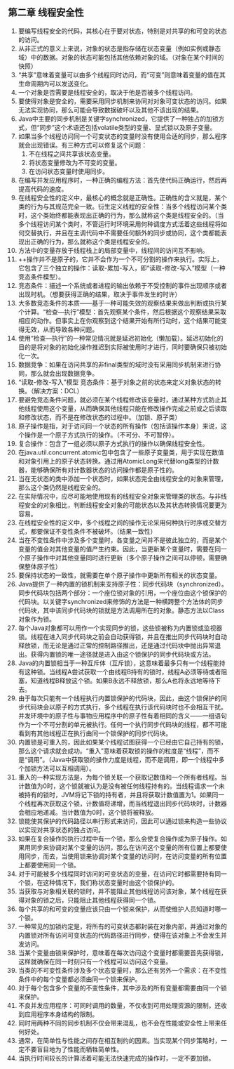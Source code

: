 ## 第二章 线程安全性

1. 要编写线程安全的代码，其核心在于要对状态，特别是对共享的和可变的状态的访问。
2. 从非正式的意义上来说，对象的状态是指存储在状态变量（例如实例或静态域）中的数据。对象的状态可能包括其他依赖对象的域。（对象在某个时间的快照）
3. “共享”意味着变量可以由多个线程同时访问，而“可变”则意味着变量的值在其生命周期内可以发送变化。
4. 一个对象是否需要是线程安全的，取决于他是否被多个线程访问。
5. 要使得对象是安全的，需要采用同步机制来协同对对象可变状态的访问。如果无法实现协同，那么可能会导致数据破坏以及其他不该出现的结果。
6. Java中主要的同步机制是关键字synchronized，它提供了一种独占的加锁方式，但“同步”这个术语还包括volatile类型的变量、显式锁以及原子变量。
7. 如果当多个线程访问同一个可变状态的变量时没有使用合适的同步，那么程序就会出现错误。有三种方式可以修复这个问题：
   1. 不在线程之间共享该状态变量。
   2. 将状态变量修改为不可变的变量。
   3. 在访问状态变量时使用同步。
8. 在编写并发应用程序时，一种正确的编程方法：首先使代码正确运行，然后再提高代码的速度。
9. 在线程安全性的定义中，最核心的概念就是正确性。正确性的含义就是，某个类的行为与其规范完全一致。衍生定义线程的安全性：当多个线程访问某个类时，这个类始终都能表现出正确的行为，那么就称这个类是线程安全的。（当多个线程访问某个类时，不管运行时环境采用何种调度方式活着这些线程将如何交替执行，并且在主调代码中不需要任何额外的同步或协同，这个类都能表现出正确的行为，那么就称这个类是线程安全的。
10. 方法中的变量存放于线程栈上的局部变量中，线程间的访问互不影响。
11. ++操作并不是原子的，它并不会作为一个不可分割的操作来执行。实际上，它包含了三个独立的操作：读取-累加-写入，即“读取-修改-写入”模型（一种竞态条件模型）。
12. 竞态条件：描述一个系统或者进程的输出依赖于不受控制的事件出现顺序或者出现时机。（想要获得正确的结果，取决于事件发生的时许）
13. 大多数竞态条件的本质——基于一种可能失效的观察结果来做出判断或执行某个计算。“检查—执行”模型：首先观察某个条件，然后根据这个观察结果采取相应的动作。但事实上在你观察到这个结果开始有所行动时，这个结果可能变得无效，从而导致各种问题。
14. 使用“检查—执行”的一种常见情况就是延迟初始化（懒加载）。延迟初始化的目的是将对象的初始化操作推迟到实际被使用时才进行，同时要确保只被初始化一次。
15. 数据竞争：如果在访问共享的非final类型的域时没有采用同步机制来进行协同，那么就会出现数据竞争。
16. “读取-修改-写入”模型 竞态条件：基于对象之前的状态来定义对象状态的转换。（解决方案：DCL）
17. 要避免竞态条件问题，就必须在某个线程修改该变量时，通过某种方式防止其他线程使用这个变量，从而确保其他线程只能在修改操作完成之前或之后读取和修改状态，而不是在修改状态的过程中。（加锁、原子类）
18. 原子操作是指，对于访问同一个状态的所有操作（包括该操作本身）来说，这个操作是一个原子方式执行的操作。（不可分、不可暂停）。
19. 复合操作：包含了一组必须以原子方式执行的操作以确保线程安全性。
20. 在java.util.concurrent.atomic包中包含了一些原子变量类，用于实现在数值和对象引用上的原子状态转换。通过用AtomicLong来代替long类型的计数器，能够确保所有对计数器状态的访问操作都是原子性的。
21. 当在无状态的类中添加一个状态时，如果状态完全由线程安全的对象来管理，那么这个类仍然是线程安全的。
22. 在实际情况中，应尽可能地使用现有的线程安全对象来管理类的状态。与非线程安全的对象相比，判断线程安全对象的可能状态以及其状态转换情况要更为容易。
23. 在线程安全性的定义中，多个线程之间的操作无论采用何种执行时序或交替方式，都要保证不变性条件不被破坏。（结果一致性）
24. 当在不变性条件中涉及多个变量时，各变量之间并不是彼此独立的，而是某个变量的值会对其他变量的值产生约束。因此，当更新某个变量时，需要在同一个原子操作中对其他变量同时进行更新（多个原子操作之间可以停顿，需要确保整体原子性）
25. 要保持状态的一致性，就需要在单个原子操作中更新所有相关的状态变量。
26. Java提供了一种内置的锁机制来支持原子性：同步代码块（synchronized）。同步代码块包括两个部分：一个座位锁对象的引用，一个座位由这个锁保护的代码块。以关键字synchronized来修饰的方法是一种横跨整个方法体的同步代码块，其中该同步代码块的锁就是方法调用所在的对象。静态方法以Class对象作为锁。
27. 每个Java对象都可以用作一个实现同步的锁，这些锁被称为内置锁或监视器锁。线程在进入同步代码块之前会自动获得锁，并且在推出同步代码块时自动释放锁，而无论是通过正常的控制路径推出，还是通过代码块中抛出异常退出。获得内置锁的唯一途径就是进入由这个锁保护的同步代码块或方法。
28. Java的内置锁相当于一种互斥体（互斥锁），这意味着最多只有一个线程能持有这种锁。当线程A尝试获取一个由线程B持有的锁时，线程A必须等待或者阻塞，知道线程B释放这个锁。如果B永远不释放锁，那么A也将永远地等待下去。
29. 由于每次只能有一个线程执行内置锁保护的代码块，因此，由这个锁保护的同步代码块会以原子的方式执行，多个线程在执行该代码块时也不会相互干扰。并发环境中的原子性与事物应用程序中的原子性有着相同的含义——一组语句作为一个不可分割的单元被执行。任何一个执行同步代码块的线程，都不可能看到有其他线程正在执行由同一个锁保护的同步代码块。
30. 内置锁是可重入的，因此如果某个线程试图获得一个已经由它自己持有的锁，那么这个请求就会成功。“重入”意味着获取锁的操作的粒度是“线程”，而不是“调用”。（Java中获取锁的操作力度是线程，而不是调用，即一个线程中多个加锁方法可以互相调用）。
31. 重入的一种实现方法是，为每个锁关联一个获取记数值和一个所有者线程。当计数值为0时，这个锁就被认为是没有被任何线程持有的。当线程请求一个未被持有的锁时，JVM将记下锁的持有者，并且将获取计数值置为1。如果同一个线程再次获取这个锁，计数值将递增，而当线程退出同步代码块时，计数器会相应地递减。当计数值为0时，这个锁将被释放。
32. 锁能使其保护的代码路径以串行形式来访问，因此可以通过锁来构造一些协议以实现对共享状态的独占访问。
33. 如果在复合操作的执行过程中有一个锁，那么会使复合操作成为原子操作。如果用同步来协调对某个变量的访问，那么在访问这个变量的所有位置上都要使用同步，而去，当使用锁来协调对某个变量的访问时，在访问变量的所有位置上都要使用同一个锁。
34. 对于可能被多个线程同时访问的可变状态的变量，在访问它时都需要持有同一个锁，在这种情况下，我们称状态变量时由这个锁保护的。
35. 当获取与对象相关联的锁时，并不能阻止其他线程访问该对象，某个线程在获得对象的锁之后，只能阻止其他线程获得同一个锁。
36. 每个共享的和可变的变量应该只由一个锁来保护，从而使维护人员知道时哪一个锁。
37. 一种常见的加锁约定是，将所有的可变状态都封装在对象内部，并通过对象的内置锁对所有访问可变状态的代码路径进行同步，使得在该对象上不会发生并发访问。
38. 当某个变量由锁来保护时，意味着在每次访问这个变量时都需要首先获得锁，这样就确保在同一时刻只有一个线程可以访问这个变量。
39. 当类的不可变性条件涉及多个状态变量时，那么还有另外一个需求：在不变性条件中的每个变量都必须由同一个锁来保护。
40. 对于每个包含多个变量的不变性条件，其中涉及的所有变量都需要由同一个锁来保护。
41. 不良并发应用程序：可同时调用的数量，不仅收到可用处理资源的限制，还收到应用程序本身结构的限制。
42. 同时用两种不同的同步机制不仅会带来混乱，也不会在性能或安全性上带来任何好处。
43. 通常，在简单性与性能之间存在相互制约的因素。当实现某个同步策略时，一定不要盲目地为了性能而牺牲简单性。
44. 当执行时间较长的计算活着可能无法快速完成的操作时，一定不要加锁。